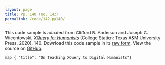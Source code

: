 ```yaml
---
layout: page
title: Pp. 140 (no. 142)
permalink: /code/142-pp140/
---
```


This code sample is adapted from Clifford B. Anderson and Joseph C. Wicentowski, 
[_XQuery for Humanists_](/) (College Station: Texas A&M University Press, 2020), 140. 
Download this code sample in its [raw form](/code/142-pp140/142-pp140.xq).
View the source on [GitHub](https://github.com/coding4humanists/xquery4humanists/blob/master/code/142-pp140/142-pp140.xq).

```xquery
map { "title": "On Teaching XQuery to Digital Humanists"}
```  
